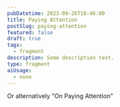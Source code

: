 ```yaml
---
pubDatetime: 2023-09-26T16:46:00
title: Paying Attention
postSlug: paying-attention
featured: false
draft: true
tags:
  - fragment
description: Some description text.
type: fragment
aiUsage:
  - none
---
```


Or alternatively "On Paying Attention"
